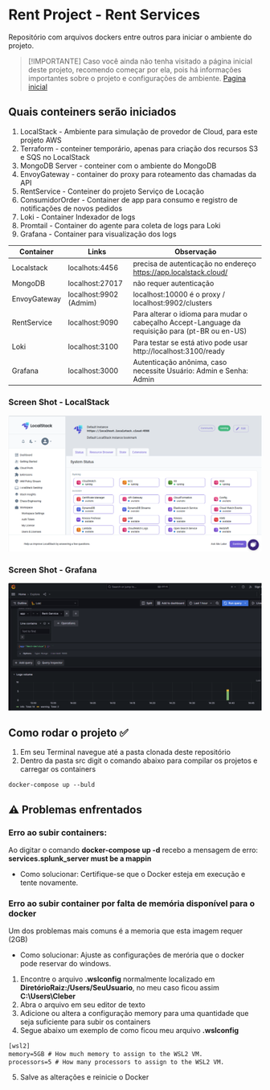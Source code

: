 # Rent Project - Rent Services
Repositório com arquivos dockers entre outros para iniciar o ambiente do projeto.

>[!IMPORTANTE]
>Caso você ainda não tenha visitado a página inicial deste projeto, recomendo começar por ela, pois há informações importantes sobre o projeto e configurações de ambiente.
>[Pagina inicial](https://github.com/cteotonio-rent)

## Quais conteiners serão iniciados
1) LocalStack - Ambiente para simulação de provedor de Cloud, para este projeto AWS
2) Terraform - conteiner temporário, apenas para criação dos recursos S3 e SQS no LocalStack
3) MongoDB Server - conteiner com o ambiente do MongoDB
4) EnvoyGateway - container do proxy para roteamento das chamadas da API
5) RentService - Conteiner do projeto Serviço de Locação
6) ConsumidorOrder - Container de app para consumo e registro de notificações de novos pedidos
7) Loki - Container Indexador de logs
8) Promtail - Container do agente para coleta de logs para Loki
9) Grafana - Container para visualização dos logs

| Container | Links | Observação |
|-------------|-------------|-------------|
| Localstack| localhots:4456 | precisa de autenticação no endereço https://app.localstack.cloud/ |
| MongoDB | localhost:27017 | não requer autenticação |
| EnvoyGateway | localhost:9902 (Admim) | localhost:10000 é o proxy / localhost:9902/clusters | 
| RentService | localhost:9090 | Para alterar o idioma para mudar o cabeçalho Accept-Language da requisição para (pt-BR ou en-US) |
| Loki | localhost:3100 | Para testar se está ativo pode usar http://localhost:3100/ready |
| Grafana | localhost:3000 | Autenticação anônima, caso necessite Usuário: Admin e Senha: Admin |

### Screen Shot - LocalStack
<img src="https://github.com/cteotonio-rent/documentacao/blob/main/src/localstack.png" />

### Screen Shot - Grafana
<img src="https://github.com/cteotonio-rent/documentacao/blob/main/src/grafana.png" />

## Como rodar o projeto ✅
1. Em seu Terminal navegue até a pasta clonada deste repositório
2. Dentro da pasta src digit o comando abaixo para compilar os projetos e carregar os containers

```
docker-compose up --buld
```

## ⚠️ Problemas enfrentados

### Erro ao subir containers:
Ao digitar o comando **docker-compose up -d** recebo a mensagem de erro: **services.splunk_server must be a mappin**
* Como solucionar: Certifique-se que o Docker esteja em execução e tente novamente.

### Erro ao subir container por falta de memória disponível para o docker
Um dos problemas mais comuns é a memoria que esta imagem requer (2GB)
* Como solucionar: Ajuste as configurações de merória que o docker pode reservar do windows.
1) Encontre o arquivo **.wslconfig** normalmente localizado em **DiretórioRaiz:/Users/SeuUsuario**, no meu caso ficou assim **C:\Users\Cleber**
2) Abra o arquivo em seu editor de texto
3) Adicione ou altera a configuração memory para uma quantidade que seja suficiente para subir os containers
4) Segue abaixo um exemplo de como ficou meu arquivo **.wslconfig**

```
[wsl2]
memory=5GB # How much memory to assign to the WSL2 VM.
processors=5 # How many processors to assign to the WSL2 VM.
```

5) Salve as alterações e reinicie o Docker
